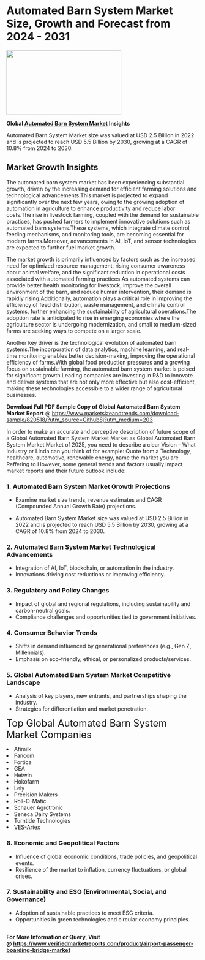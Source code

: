 <H1>Automated Barn System Market Size, Growth and Forecast from 2024 - 2031</H1><img class="aligncenter size-medium wp-image-584254" src="https://thirdeyenews.in/wp-content/uploads/2024/09/Global-Market-Research-300x168.jpeg" alt="" width="300" height="168" /><p><strong>Global&nbsp;<a href="https://www.marketsizeandtrends.com/download-sample/820518/?utm_source=Github8j?utm_medium=203">Automated Barn System Market</a> Insights</strong></p><p>Automated Barn System Market size was valued at USD 2.5 Billion in 2022 and is projected to reach USD 5.5 Billion by 2030, growing at a CAGR of 10.8% from 2024 to 2030.</p><p><h2>Market Growth Insights</h2> <p>The automated barn system market has been experiencing substantial growth, driven by the increasing demand for efficient farming solutions and technological advancements.This market is projected to expand significantly over the next few years, owing to the growing adoption of automation in agriculture to enhance productivity and reduce labor costs.The rise in livestock farming, coupled with the demand for sustainable practices, has pushed farmers to implement innovative solutions such as automated barn systems.These systems, which integrate climate control, feeding mechanisms, and monitoring tools, are becoming essential for modern farms.Moreover, advancements in AI, IoT, and sensor technologies are expected to further fuel market growth.</p> <p>The market growth is primarily influenced by factors such as the increased need for optimized resource management, rising consumer awareness about animal welfare, and the significant reduction in operational costs associated with automated farming practices.As automated systems can provide better health monitoring for livestock, improve the overall environment of the barn, and reduce human intervention, their demand is rapidly rising.Additionally, automation plays a critical role in improving the efficiency of feed distribution, waste management, and climate control systems, further enhancing the sustainability of agricultural operations.The adoption rate is anticipated to rise in emerging economies where the agriculture sector is undergoing modernization, and small to medium-sized farms are seeking ways to compete on a larger scale.</p> <p>Another key driver is the technological evolution of automated barn systems.The incorporation of data analytics, machine learning, and real-time monitoring enables better decision-making, improving the operational efficiency of farms.With global food production pressures and a growing focus on sustainable farming, the automated barn system market is poised for significant growth.Leading companies are investing in R&D to innovate and deliver systems that are not only more effective but also cost-efficient, making these technologies accessible to a wider range of agricultural businesses.</p> <p><span class=""><strong>Download Full PDF Sample Copy of Global Automated Barn System Market Report</strong> @ <a href="https://www.marketsizeandtrends.com/download-sample/820518/?utm_source=Github8j?utm_medium=203" target="_blank">https://www.marketsizeandtrends.com/download-sample/820518/?utm_source=Github8j?utm_medium=203</a></span></p><p>In order to make an accurate and perceptive description of future scope of a Global&nbsp;Automated Barn System Market Market as Global&nbsp;Automated Barn System Market Market of 2025, you need to describe a clear Vision &ndash; What Industry or Linda can you think of for example: Quote from a Technology, healthcare, automotive, renewable energy, name the market you are Reffering to.However, some general trends and factors usually impact market reports and their future outlook include:</p><h3>1.&nbsp;<strong>Automated Barn System Market Growth Projections</strong></h3><ul><li>Examine market size trends, revenue estimates and CAGR (Compounded Annual Growth Rate) projections.</li><li><p>Automated Barn System Market size was valued at USD 2.5 Billion in 2022 and is projected to reach USD 5.5 Billion by 2030, growing at a CAGR of 10.8% from 2024 to 2030.</p></li></ul><h3>2.&nbsp;<strong>Automated Barn System Market Technological Advancements</strong></h3><ul><li>Integration of AI, IoT, blockchain, or automation in the industry.</li><li>Innovations driving cost reductions or improving efficiency.</li></ul><h3>3.&nbsp;<strong>Regulatory and Policy Changes</strong></h3><ul><li>Impact of global and regional regulations, including sustainability and carbon-neutral goals.</li><li>Compliance challenges and opportunities tied to government initiatives.</li></ul><h3>4.&nbsp;<strong>Consumer Behavior Trends</strong></h3><ul><li>Shifts in demand influenced by generational preferences (e.g., Gen Z, Millennials).</li><li>Emphasis on eco-friendly, ethical, or personalized products/services.</li></ul><h3>5.&nbsp;<strong>Global Automated Barn System Market Competitive Landscape</strong></h3><ul><li>Analysis of key players, new entrants, and partnerships shaping the industry.</li><li>Strategies for differentiation and market penetration.</li></ul><p data-pm-slice="1 1 []"><span style="color: inherit; font-family: inherit; font-size: 25px;">Top Global Automated Barn System Market Companies</span></p><div class="" data-test-id=""><p><li>Afimilk</li><li> Fancom</li><li> Fortica</li><li> GEA</li><li> Hetwin</li><li> Hokofarm</li><li> Lely</li><li> Precision Makers</li><li> Roll-O-Matic</li><li> Schauer Agrotronic</li><li> Seneca Dairy Systems</li><li> Turntide Technologies</li><li> VES-Artex</li></p></div><h3>6.&nbsp;<strong>Economic and Geopolitical Factors</strong></h3><ul><li>Influence of global economic conditions, trade policies, and geopolitical events.</li><li>Resilience of the market to inflation, currency fluctuations, or global crises.</li></ul><h3>7.&nbsp;<strong>Sustainability and ESG (Environmental, Social, and Governance)</strong></h3><ul><li>Adoption of sustainable practices to meet ESG criteria.</li><li>Opportunities in green technologies and circular economy principles.</li></ul><h2><strong style="font-size: 14px;">For More Information or Query, Visit @&nbsp;</strong><a style="background-color: #ffffff; font-size: 14px;" href="https://www.marketsizeandtrends.com/report/automated-barn-system-market/" target="_blank">https://www.verifiedmarketreports.com/product/airport-passenger-boarding-bridge-market</a></h2>